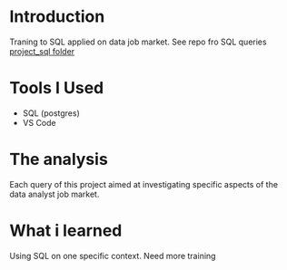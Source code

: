 # Introduction
Traning to SQL applied on data job market.
See repo fro SQL queries [project_sql folder](/project_sql/)
# Tools I Used
- SQL (postgres)
- VS Code
# The analysis
Each query of this project aimed at investigating specific aspects of the data analyst job market.
# What i learned
Using SQL on one specific context. Need more training

